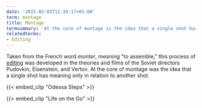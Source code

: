 ```yaml
---
date: '2015-02-03T11:39:17+01:00'
term: montage
title: Montage
termsummary: 'At the core of montage is the idea that a single shot has meaning only in relation to another shot.'
relatedterms:
- Editing
---
```


Taken from the French word *monter*, meaning "to assemble," this process
of [editing](../editing/) was developed in the theories and films of the Soviet
directors Pudovkin, Eisenstein, and Vertov. At the core of montage was
the idea that a single shot has meaning only in relation to another
shot.

{{< embed_clip "Odessa Steps" >}}

{{< embed_clip "Life on the Go" >}}